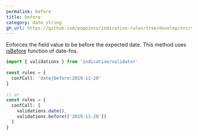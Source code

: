 ```yaml
---
permalink: before
title: before
category: date string
gh_url: https://github.com/poppinss/indicative-rules/tree/develop/src/validations/date-string/before.ts
---
```


Enforces the field value to be before the expected date.
This method uses [isBefore](https://date-fns.org/docs/isBefore) function of date-fns.
 
```ts
import { validations } from 'indicative/validator'
 
const rules = {
  confCall: 'date|before:2019-11-20'
}
 
// or
const rules = {
  confCall: [
    validations.date(),
    validations.before(['2019-11-20'])
  ]
}
```
